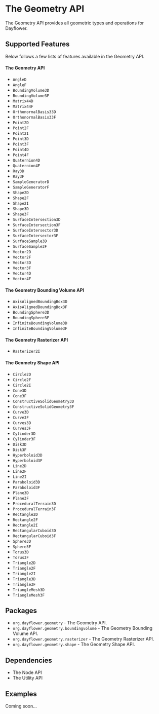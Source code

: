 The Geometry API
================
The Geometry API provides all geometric types and operations for Dayflower.

Supported Features
------------------
Below follows a few lists of features available in the Geometry API.

#### The Geometry API
* `AngleD`
* `AngleF`
* `BoundingVolume3D`
* `BoundingVolume3F`
* `Matrix44D`
* `Matrix44F`
* `OrthonormalBasis33D`
* `OrthonormalBasis33F`
* `Point2D`
* `Point2F`
* `Point2I`
* `Point3D`
* `Point3F`
* `Point4D`
* `Point4F`
* `Quaternion4D`
* `Quaternion4F`
* `Ray3D`
* `Ray3F`
* `SampleGeneratorD`
* `SampleGeneratorF`
* `Shape2D`
* `Shape2F`
* `Shape2I`
* `Shape3D`
* `Shape3F`
* `SurfaceIntersection3D`
* `SurfaceIntersection3F`
* `SurfaceIntersector3D`
* `SurfaceIntersector3F`
* `SurfaceSample3D`
* `SurfaceSample3F`
* `Vector2D`
* `Vector2F`
* `Vector3D`
* `Vector3F`
* `Vector4D`
* `Vector4F`

#### The Geometry Bounding Volume API
* `AxisAlignedBoundingBox3D`
* `AxisAlignedBoundingBox3F`
* `BoundingSphere3D`
* `BoundingSphere3F`
* `InfiniteBoundingVolume3D`
* `InfiniteBoundingVolume3F`

#### The Geometry Rasterizer API
* `Rasterizer2I`

#### The Geometry Shape API
* `Circle2D`
* `Circle2F`
* `Circle2I`
* `Cone3D`
* `Cone3F`
* `ConstructiveSolidGeometry3D`
* `ConstructiveSolidGeometry3F`
* `Curve3D`
* `Curve3F`
* `Curves3D`
* `Curves3F`
* `Cylinder3D`
* `Cylinder3F`
* `Disk3D`
* `Disk3F`
* `Hyperboloid3D`
* `Hyperboloid3F`
* `Line2D`
* `Line2F`
* `Line2I`
* `Paraboloid3D`
* `Paraboloid3F`
* `Plane3D`
* `Plane3F`
* `ProceduralTerrain3D`
* `ProceduralTerrain3F`
* `Rectangle2D`
* `Rectangle2F`
* `Rectangle2I`
* `RectangularCuboid3D`
* `RectangularCuboid3F`
* `Sphere3D`
* `Sphere3F`
* `Torus3D`
* `Torus3F`
* `Triangle2D`
* `Triangle2F`
* `Triangle2I`
* `Triangle3D`
* `Triangle3F`
* `TriangleMesh3D`
* `TriangleMesh3F`

Packages
--------
* `org.dayflower.geometry` - The Geometry API.
* `org.dayflower.geometry.boundingvolume` - The Geometry Bounding Volume API.
* `org.dayflower.geometry.rasterizer` - The Geometry Rasterizer API.
* `org.dayflower.geometry.shape` - The Geometry Shape API.

Dependencies
------------
* The Node API
* The Utility API

Examples
--------
Coming soon...